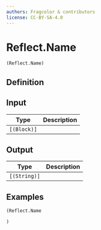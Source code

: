 ```yaml
---
authors: Fragcolor & contributors
license: CC-BY-SA-4.0
---
```



# Reflect.Name

```clojure
(Reflect.Name)
```


## Definition




## Input

| Type | Description |
|------|-------------|
| `[(Block)]` |  |


## Output

| Type | Description |
|------|-------------|
| `[(String)]` |  |


## Examples

```clojure
(Reflect.Name

)
```
